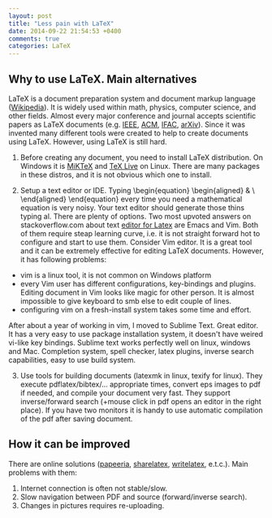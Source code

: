 ```yaml
---
layout: post
title: "Less pain with LaTeX"
date: 2014-09-22 21:54:53 +0400
comments: true
categories: LaTeX
---
```


## Why to use LaTeX. Main alternatives

LaTeX is a document preparation system and document markup language ([Wikipedia](http://en.wikipedia.org/wiki/LaTeX)). 
It is widely used within math, physics, computer science, and other fields.
Almost every major conference and journal accepts scientific papers as LaTeX documents
(e.g. [IEEE](http://www.ieee.org/conferences_events/conferences/publishing/templates.html), [ACM](http://www.acm.org/publications/latex_style/), [IFAC](http://www.ifac-control.org/events/information-for-ifac-authors/latex-style-for-ifac-papers), [arXiv](http://arxiv.org/help/submit)).
Since it was invented many different tools were created to help to create documents using LaTeX.
However, using LaTeX is still hard.

1. Before creating any document, you need to install LaTeX distribution.
On Windows it is [MiKTeX](http://www.howtotex.com/howto/installing-latex-on-windows/)
and [TeX Live](http://en.wikipedia.org/wiki/TeX_Live) on Linux.
There are many packages in these distros, and it is not obvious which one to install.

2. Setup a text editor or IDE. 
Typing
\begin{equation}
\begin{aligned}
 & \\
\end{aligned}
\end{equation}
every time you need a mathematical equation is very noisy.
Your text editor should generate those thins typing al<tab>.
There are plenty of options.
Two most upvoted answers on stackoverflow.com about
text [editor for Latex]() are Emacs and Vim.
Both of them require steap learning curve, i.e. 
it is not straight forward hot to configure and start to use them.
Consider Vim editor. 
It is a great tool and it can be extremely effective for editing LaTeX documents.
However, it has following problems:

* vim is a linux tool, it is not common on Windows platform
* every Vim user has different configurations, key-bindings and plugins.
Editing document in Vim looks like magic for other person.
It is almost impossible to give keyboard to smb else to edit couple of lines.
* configuring vim on a fresh-install system takes some time and effort.

After about a year of working in vim, I moved to Sublime Text.
Great editor.
It has a very easy to use package installation system,
it doesn't have weired vi-like key bindings. Sublime text works
perfectly well on linux, windows and Mac.
Completion system, spell checker, latex plugins, inverse search capabilities,
easy to use build system.

3. Use tools for building documents (latexmk in linux, texify for linux).
They execute pdflatex/bibtex/... appropriate times,
convert eps images to pdf if needed, and compile your document very fast.
They support inverse/forward search (<ctrl>+mouse click in pdf opens an editor
in the right place).
If you have two monitors it is handy to use automatic compilation of the pdf after saving document.

## How it can be improved
There are online solutions ([papeeria](http://papeeria.com), [sharelatex](https://www.sharelatex.com/), [writelatex](https://www.writelatex.com/), e.t.c.).
Main problems with them: 

1. Internet connection is often not stable/slow.
1. Slow navigation between PDF and source (forward/inverse search).
1. Changes in pictures requires re-uploading.